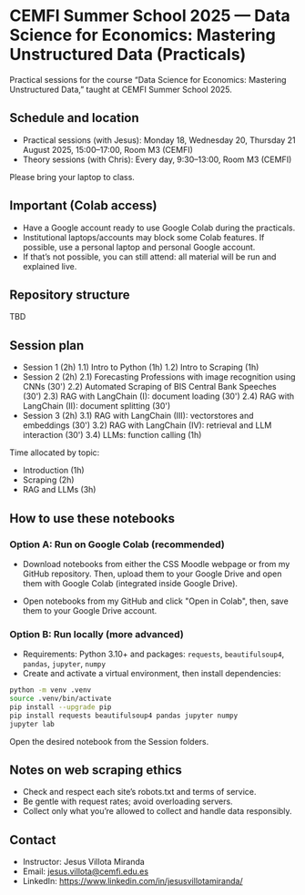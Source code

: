 # CEMFI Summer School 2025 — Data Science for Economics: Mastering Unstructured Data (Practicals)

Practical sessions for the course “Data Science for Economics: Mastering Unstructured Data,” taught at CEMFI Summer School 2025.

## Schedule and location

- Practical sessions (with Jesus): Monday 18, Wednesday 20, Thursday 21 August 2025, 15:00–17:00, Room M3 (CEMFI)
- Theory sessions (with Chris): Every day, 9:30–13:00, Room M3 (CEMFI)

Please bring your laptop to class.

## Important (Colab access)

- Have a Google account ready to use Google Colab during the practicals.
- Institutional laptops/accounts may block some Colab features. If possible, use a personal laptop and personal Google account.
- If that’s not possible, you can still attend: all material will be run and explained live.

## Repository structure

TBD

## Session plan

- Session 1 (2h)
  1.1) Intro to Python (1h)
  1.2) Intro to Scraping (1h)
- Session 2 (2h)
  2.1) Forecasting Professions with image recognition using CNNs (30')
  2.2) Automated Scraping of BIS Central Bank Speeches (30')
  2.3) RAG with LangChain (I): document loading (30')
  2.4) RAG with LangChain (II): document splitting (30')
- Session 3 (2h)
  3.1) RAG with LangChain (III): vectorstores and embeddings (30')
  3.2) RAG with LangChain (IV): retrieval and LLM interaction (30')
  3.4) LLMs: function calling (1h)


Time allocated by topic:
- Introduction (1h)
- Scraping (2h)
- RAG and LLMs (3h)

## How to use these notebooks

### Option A: Run on Google Colab (recommended)

- Download notebooks from either the CSS Moodle webpage or from my GitHub repository. Then, upload them  to your Google Drive and open them with Google Colab (integrated inside Google Drive).

- Open notebooks from my GitHub and click "Open in Colab", then, save them to your Google Drive account.

### Option B: Run locally (more advanced)

- Requirements: Python 3.10+ and packages: `requests`, `beautifulsoup4`, `pandas`, `jupyter`, `numpy`
- Create and activate a virtual environment, then install dependencies:

```bash
python -m venv .venv
source .venv/bin/activate
pip install --upgrade pip
pip install requests beautifulsoup4 pandas jupyter numpy
jupyter lab
```

Open the desired notebook from the Session folders.

## Notes on web scraping ethics

- Check and respect each site’s robots.txt and terms of service.
- Be gentle with request rates; avoid overloading servers.
- Collect only what you’re allowed to collect and handle data responsibly.

## Contact

- Instructor: Jesus Villota Miranda
- Email: jesus.villota@cemfi.edu.es
- LinkedIn: https://www.linkedin.com/in/jesusvillotamiranda/
